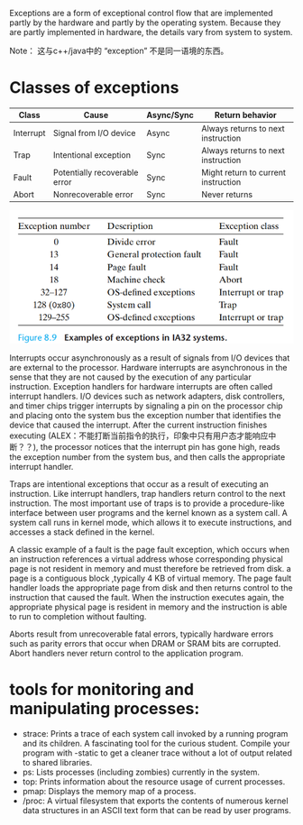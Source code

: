 Exceptions are a form of exceptional control flow that are implemented partly by the hardware and partly by the operating system. Because they are partly
implemented in hardware, the details vary from system to system. 

Note： 这与c++/java中的 “exception” 不是同一语境的东西。

# Classes of exceptions

Class |   Cause |  Async/Sync  |   Return behavior|
------------ | -------------| -------------| -------------|
Interrupt |Signal from I/O device | Async |Always returns to next instruction|
Trap |Intentional exception |Sync |Always returns to next instruction |
Fault|Potentially recoverable error |Sync |Might return to current instruction |
Abort| Nonrecoverable error| Sync |Never returns|

![exceptions in IA32 systems](images/fig_8_9.png)

Interrupts occur asynchronously as a result of signals from I/O devices that are external to the processor. Hardware interrupts are asynchronous in the sense
that they are not caused by the execution of any particular instruction. Exception handlers for hardware interrupts are often called interrupt handlers. I/O devices such as network adapters, disk controllers, and timer chips trigger interrupts by signaling a pin on the processor chip and placing onto the system bus the exception number that identifies the device that caused the interrupt. After the current instruction finishes executing (ALEX：不能打断当前指令的执行，印象中只有用户态才能响应中断？？), the processor notices that the interrupt pin has gone high, reads the exception number from the system bus, and then calls the appropriate interrupt handler. 

Traps are intentional exceptions that occur as a result of executing an instruction. Like interrupt handlers, trap handlers return control to the next instruction. The most important use of traps is to provide a procedure-like interface between user programs and the kernel known as a system call. A system call runs in kernel mode, which allows it to execute instructions, and accesses a stack defined in the kernel.

A classic example of a fault is the page fault exception, which occurs when an instruction references a virtual address whose corresponding physical page is not resident in memory and must therefore be retrieved from disk. a page is a contiguous block ,typically 4 KB of virtual memory. The page fault handler loads the appropriate page from disk and then returns control to the instruction that caused the fault. When the instruction executes again, the appropriate physical page is resident in memory and the instruction is able to run to completion without faulting.


Aborts result from unrecoverable fatal errors, typically hardware errors such as parity errors that occur when DRAM or SRAM bits are corrupted. Abort
handlers never return control to the application program. 

# tools for monitoring and manipulating processes:

* strace: Prints a trace of each system call invoked by a running program and its children. A fascinating tool for the curious student. Compile your
program with -static to get a cleaner trace without a lot of output related to shared libraries.
* ps: Lists processes (including zombies) currently in the system.
* top: Prints information about the resource usage of current processes.
* pmap: Displays the memory map of a process.
* /proc: A virtual filesystem that exports the contents of numerous kernel data structures in an ASCII text form that can be read by user programs.
